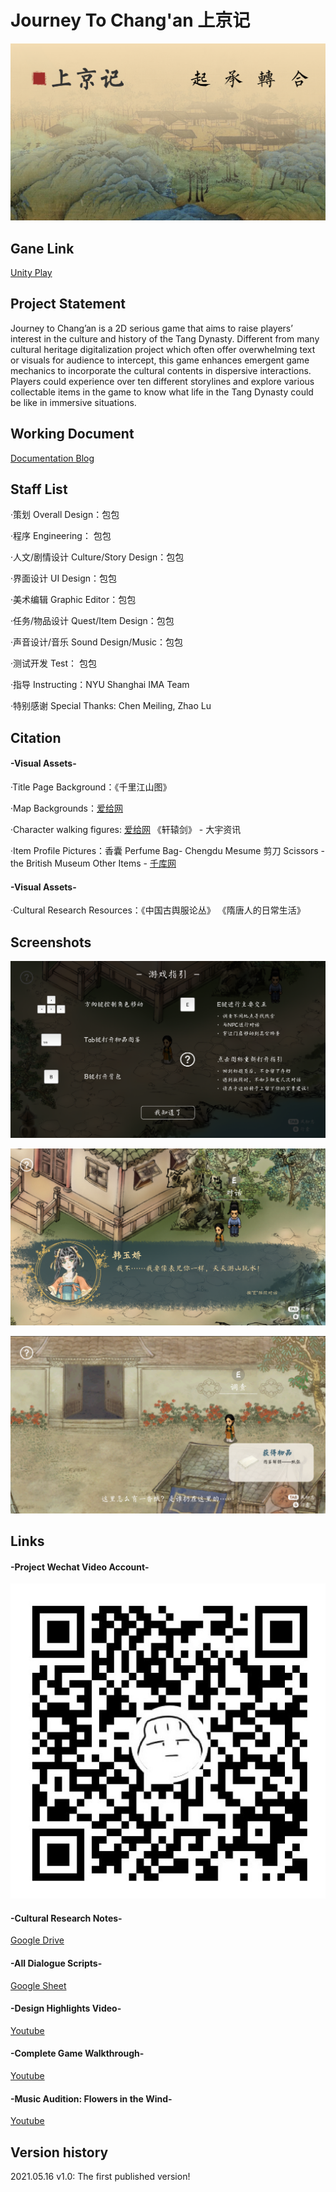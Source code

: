 # Journey To Chang'an 上京记

![Screenshot 1](pics/screenshot1.png)

## Gane Link
[Unity Play](https://play.unity.com/mg/other/web-jhxqr)

## Project Statement
Journey to Chang’an is a 2D serious game that aims to raise players’ interest in the culture and history of the Tang Dynasty. Different from many cultural heritage digitalization project which often offer overwhelming text or visuals for audience to intercept, this game enhances emergent game mechanics to incorporate the cultural contents in dispersive interactions. Players could experience over ten different storylines and explore various collectable items in the game to know what life in the Tang Dynasty could be like in immersive situations.


## Working Document
[Documentation Blog](https://www.notion.so/Capstone-2-8fdb317e2d3742f49901aa9076f5d2c2)

## Staff List
·策划 Overall Design：包包

·程序 Engineering： 包包

·人文/剧情设计 Culture/Story Design：包包

·界面设计 UI Design：包包

·美术编辑 Graphic Editor：包包

·任务/物品设计 Quest/Item Design：包包

·声音设计/音乐 Sound Design/Music：包包

·测试开发 Test： 包包

·指导 Instructing：NYU Shanghai IMA Team

·特别感谢 Special Thanks: Chen Meiling, Zhao Lu

## Citation
  #### -Visual Assets-
  ·Title Page Background：《千里江山图》

  ·Map Backgrounds：[爱给网](https://www.aigei.com/view/70312.html)

  ·Character walking figures: [爱给网](https://www.aigei.com/view/287.html)
                             《轩辕剑》 - 大宇资讯

  ·Item Profile Pictures：香囊 Perfume  Bag- Chengdu Mesume
                          剪刀 Scissors - the British Museum
                          Other Items - [千库网](https://588ku.com/)

  #### -Visual Assets-                        
  ·Cultural Research Resources：《中国古舆服论丛》
                                《隋唐人的日常生活》

## Screenshots
![Screenshot 2](pics/screenshot2.png)

![Screenshot 3](pics/screenshot3.png)

![Screenshot 4](pics/screenshot4.png)

## Links
  #### -Project Wechat Video Account-
  ![Image 1](pics/wechat.jpg)

  #### -Cultural Research Notes-
  [Google Drive](https://drive.google.com/file/d/1OFF9lQzE6tWmv5ry3WscFmPkEY4-LP24/view?usp=sharing)

  #### -All Dialogue Scripts-
  [Google Sheet](https://docs.google.com/spreadsheets/d/1qwXmXgKnK1-vpbHM_FORp7HPfdSxIoZjqeRIubEuI0Q/edit?usp=sharing)
  
  #### -Design Highlights Video-
  [Youtube](https://youtu.be/LSqLGmzKOhQ)
  
  #### -Complete Game Walkthrough-
  [Youtube](https://youtu.be/s9bPxK5pXbo)
  
  #### -Music Audition: Flowers in the Wind-
  [Youtube](https://youtu.be/80P3OolN92g)

## Version history
2021.05.16 v1.0: The first published version!
